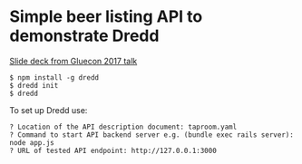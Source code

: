 # Simple beer listing API to demonstrate Dredd

[Slide deck from Gluecon 2017 talk](https://speakerdeck.com/paraskakis/keeping-your-apis-honest-gluecon-2017)

```
$ npm install -g dredd
$ dredd init
$ dredd
```

To set up Dredd use:
```
? Location of the API description document: taproom.yaml
? Command to start API backend server e.g. (bundle exec rails server): node app.js
? URL of tested API endpoint: http://127.0.0.1:3000
```